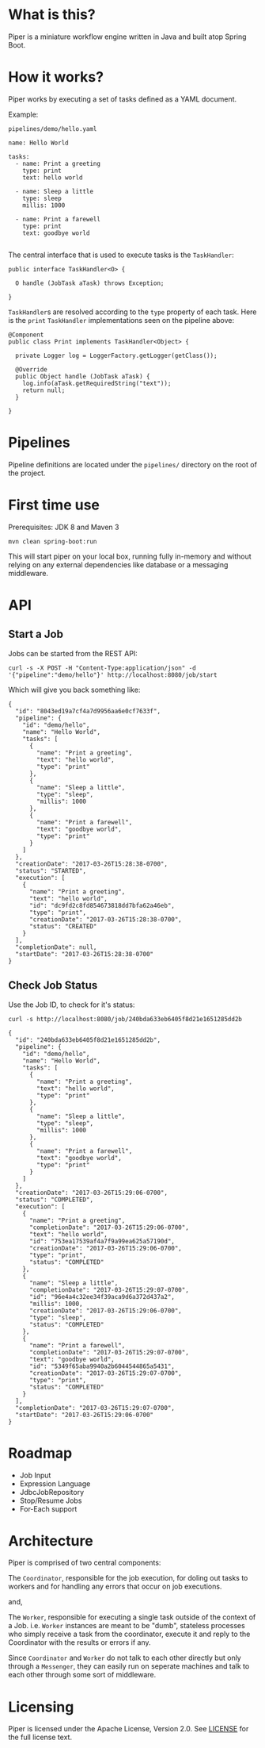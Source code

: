 # What is this?


Piper is a miniature workflow engine written in Java and built atop Spring Boot.

# How it works? 

Piper works by executing a set of tasks defined as a YAML document. 

Example:

`pipelines/demo/hello.yaml`

```
name: Hello World

tasks: 
  - name: Print a greeting
    type: print
    text: hello world
   
  - name: Sleep a little
    type: sleep
    millis: 1000
    
  - name: Print a farewell
    type: print
    text: goodbye world
    
```

The central interface that is used to execute tasks is the `TaskHandler`:

```
public interface TaskHandler<O> {

  O handle (JobTask aTask) throws Exception;
  
}
```

`TaskHandler`s are resolved according to the `type` property of each task. Here is the `print` `TaskHandler` implementations seen on the pipeline above: 

```
@Component
public class Print implements TaskHandler<Object> {

  private Logger log = LoggerFactory.getLogger(getClass());

  @Override
  public Object handle (JobTask aTask) {
    log.info(aTask.getRequiredString("text"));
    return null; 
  }

}
``` 

# Pipelines

Pipeline definitions are located under the `pipelines/` directory on the root of the project.

# First time use

Prerequisites: JDK 8 and Maven 3

`mvn clean spring-boot:run` 

This will start piper on your local box, running fully in-memory and without relying on any external dependencies like database or a messaging middleware. 

# API

## Start a Job 

Jobs can be started from the REST API: 

```
curl -s -X POST -H "Content-Type:application/json" -d '{"pipeline":"demo/hello"}' http://localhost:8080/job/start
```

Which will give you back something like: 

```
{
  "id": "8043ed19a7cf4a7d9956aa6e0cf7633f",
  "pipeline": {
    "id": "demo/hello",
    "name": "Hello World",
    "tasks": [
      {
        "name": "Print a greeting",
        "text": "hello world",
        "type": "print"
      },
      {
        "name": "Sleep a little",
        "type": "sleep",
        "millis": 1000
      },
      {
        "name": "Print a farewell",
        "text": "goodbye world",
        "type": "print"
      }
    ]
  },
  "creationDate": "2017-03-26T15:28:38-0700",
  "status": "STARTED",
  "execution": [
    {
      "name": "Print a greeting",
      "text": "hello world",
      "id": "dc9fd2c8fd854673818dd7bfa62a46eb",
      "type": "print",
      "creationDate": "2017-03-26T15:28:38-0700",
      "status": "CREATED"
    }
  ],
  "completionDate": null,
  "startDate": "2017-03-26T15:28:38-0700"
}

```

## Check Job Status

Use the Job ID, to check for it's status:

```
curl -s http://localhost:8080/job/240bda633eb6405f8d21e1651285dd2b 
```

```
{
  "id": "240bda633eb6405f8d21e1651285dd2b",
  "pipeline": {
    "id": "demo/hello",
    "name": "Hello World",
    "tasks": [
      {
        "name": "Print a greeting",
        "text": "hello world",
        "type": "print"
      },
      {
        "name": "Sleep a little",
        "type": "sleep",
        "millis": 1000
      },
      {
        "name": "Print a farewell",
        "text": "goodbye world",
        "type": "print"
      }
    ]
  },
  "creationDate": "2017-03-26T15:29:06-0700",
  "status": "COMPLETED",
  "execution": [
    {
      "name": "Print a greeting",
      "completionDate": "2017-03-26T15:29:06-0700",
      "text": "hello world",
      "id": "753ea17539af4a7f9a99ea625a57190d",
      "creationDate": "2017-03-26T15:29:06-0700",
      "type": "print",
      "status": "COMPLETED"
    },
    {
      "name": "Sleep a little",
      "completionDate": "2017-03-26T15:29:07-0700",
      "id": "96e4a4c32ee34f39aca9d6a372d437a2",
      "millis": 1000,
      "creationDate": "2017-03-26T15:29:06-0700",
      "type": "sleep",
      "status": "COMPLETED"
    },
    {
      "name": "Print a farewell",
      "completionDate": "2017-03-26T15:29:07-0700",
      "text": "goodbye world",
      "id": "5349f65aba9940a2b6044544865a5431",
      "creationDate": "2017-03-26T15:29:07-0700",
      "type": "print",
      "status": "COMPLETED"
    }
  ],
  "completionDate": "2017-03-26T15:29:07-0700",
  "startDate": "2017-03-26T15:29:06-0700"
}
```

# Roadmap

- Job Input
- Expression Language
- JdbcJobRepository
- Stop/Resume Jobs
- For-Each support

# Architecture

Piper is comprised of two central components: 

The `Coordinator`, responsible for the job execution, for doling out tasks to workers and for handling any errors that occur on job executions. 

and, 

The `Worker`, responsible for executing a single task outside of the context of a Job. i.e. `Worker` instances are meant to be "dumb", stateless processes who simply receive a task from the coordinator, execute it and reply to the Coordinator with the results or errors if any.

Since `Coordinator` and `Worker` do not talk to each other directly but only through a `Messenger`, they can easily run on seperate machines and talk to each other through some sort of middleware.  

# Licensing

Piper is licensed under the Apache License, Version 2.0. See [LICENSE](https://github.com/creactiviti/piper/blob/master/LICENSE) for the full license text.

